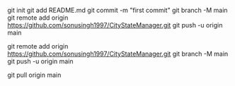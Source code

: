 <!-- create a new repository on the command line -->

git init
git add README.md
git commit -m "first commit"
git branch -M main
git remote add origin https://github.com/sonusingh1997/CityStateManager.git
git push -u origin main


 <!-- push an existing repository from the command line -->
git remote add origin https://github.com/sonusingh1997/CityStateManager.git
git branch -M main
git push -u origin main


<!-- --checkout -->
git pull origin main